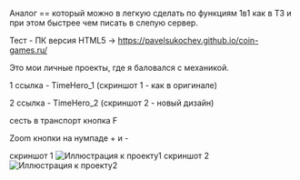 Аналог == который можно в легкую сделать по функциям 1в1 как в ТЗ и при этом быстрее чем писать в слепую сервер.

Тест - ПК версия HTML5 -> https://pavelsukochev.github.io/coin-games.ru/

Это мои личные проекты, где я баловался с механикой.

1 ссылка - TimeHero_1 (скриншот 1 - как в оригинале)

2 ссылка - TimeHero_2 (скриншот 2 - новый дизайн)

сесть в транспорт кнопка F 

Zoom кнопки на нумпаде + и -

скриншот 1
![Иллюстрация к проекту1](https://pavelsukochev.github.io/coin-games.ru/Screenshot_1.png)
скриншот 2
![Иллюстрация к проекту2](https://pavelsukochev.github.io/coin-games.ru/Screenshot_2.png)

